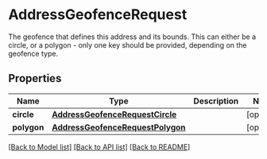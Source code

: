 # AddressGeofenceRequest

The geofence that defines this address and its bounds. This can either be a circle, or a polygon - only one key should be provided, depending on the geofence type.
## Properties
Name | Type | Description | Notes
------------ | ------------- | ------------- | -------------
**circle** | [**AddressGeofenceRequestCircle**](AddressGeofenceRequestCircle.md) |  | [optional] 
**polygon** | [**AddressGeofenceRequestPolygon**](AddressGeofenceRequestPolygon.md) |  | [optional] 

[[Back to Model list]](../README.md#documentation-for-models) [[Back to API list]](../README.md#documentation-for-api-endpoints) [[Back to README]](../README.md)


